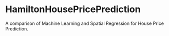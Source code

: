 # HamiltonHousePricePrediction
A comparison of Machine Learning and Spatial Regression for House Price Prediction. 
